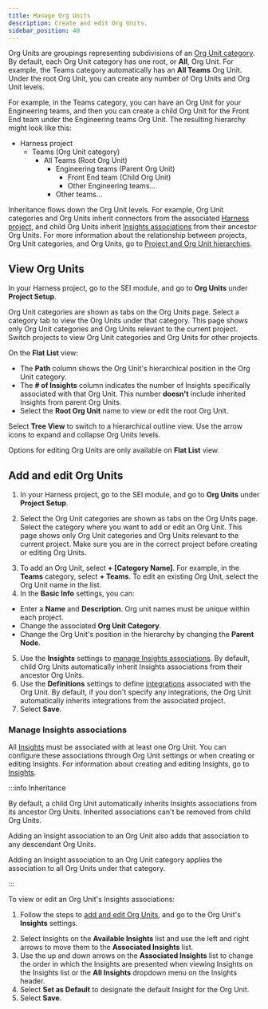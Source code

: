 ```yaml
---
title: Manage Org Units
description: Create and edit Org Units.
sidebar_position: 40
---
```


Org Units are groupings representing subdivisions of an [Org Unit category](./manage-org-unit-cat.md). By default, each Org Unit category has one root, or **All**, Org Unit. For example, the Teams category automatically has an **All Teams** Org Unit. Under the root Org Unit, you can create any number of Org Units and Org Unit levels.

For example, in the Teams category, you can have an Org Unit for your Engineering teams, and then you can create a child Org Unit for the Front End team under the Engineering teams Org Unit. The resulting hierarchy might look like this:

* Harness project
  * Teams (Org Unit category)
    * All Teams (Root Org Unit)
      * Engineering teams (Parent Org Unit)
        * Front End team (Child Org Unit)
        * Other Engineering teams...
      * Other teams...

Inheritance flows down the Org Unit levels. For example, Org Unit categories and Org Units inherit connectors from the associated [Harness project](/docs/category/organizations-and-projects), and child Org Units inherit [Insights associations](#manage-insights-associations) from their ancestor Org Units. For more information about the relationship between projects, Org Unit categories, and Org Units, go to [Project and Org Unit hierarchies](./projects-org-units-overview.md).

## View Org Units

In your Harness project, go to the SEI module, and go to **Org Units** under **Project Setup**.

<!-- image: where to find Org Units list -->

Org Unit categories are shown as tabs on the Org Units page. Select a category tab to view the Org Units under that category. This page shows only Org Unit categories and Org Units relevant to the current project. Switch projects to view Org Unit categories and Org Units for other projects.

<!-- image: Org units list page -->

On the **Flat List** view:

* The **Path** column shows the Org Unit's hierarchical position in the Org Unit category.
* The **# of Insights** column indicates the number of Insights specifically associated with that Org Unit. This number **doesn't** include inherited Insights from parent Org Units.
* Select the **Root Org Unit** name to view or edit the root Org Unit.

<!-- image: Org Units - Flat List view -->

Select **Tree View** to switch to a hierarchical outline view. Use the arrow icons to expand and collapse Org Units levels.

Options for editing Org Units are only available on **Flat List** view.

<!-- image: Org Units - tree view -->

## Add and edit Org Units

1. In your Harness project, go to the SEI module, and go to **Org Units** under **Project Setup**.

<!-- image: where to find Org Units list -->

2. Select the Org Unit categories are shown as tabs on the Org Units page. Select the category where you want to add or edit an Org Unit. This page shows only Org Unit categories and Org Units relevant to the current project. Make sure you are in the correct project before creating or editing Org Units.

<!-- image: Org units list page -->

3. To add an Org Unit, select **+ [Category Name]**. For example, in the **Teams** category, select **+ Teams**. To edit an existing Org Unit, select the Org Unit name in the list.
4. In the **Basic Info** settings, you can:

  * Enter a **Name** and **Description**. Org unit names must be unique within each project.
  * Change the associated **Org Unit Category**.
  * Change the Org Unit's position in the hierarchy by changing the **Parent Node**.

<!-- image: Edit Org Unit - Basic Info settings -->

5. Use the **Insights** settings to [manage Insights associations](#manage-insights-associations). By default, child Org Units automatically inherit Insights associations from their ancestor Org Units.
6. Use the **Definitions** settings to define [integrations](/docs/category/connectors-and-integrations) associated with the Org Unit. By default, if you don't specify any integrations, the Org Unit automatically inherits integrations from the associated project.
7. Select **Save**.

<!-- image: Edit Org Unit - definitions settings -->

### Manage Insights associations

All [Insights](../sei-metrics-and-insights/sei-insights.md) must be associated with at least one Org Unit. You can configure these associations through Org Unit settings or when creating or editing Insights. For information about creating and editing Insights, go to [Insights](../sei-metrics-and-insights/sei-insights.md).

:::info Inheritance

By default, a child Org Unit automatically inherits Insights associations from its ancestor Org Units. Inherited associations can't be removed from child Org Units.

Adding an Insight association to an Org Unit also adds that association to any descendant Org Units.

Adding an Insight association to an Org Unit category applies the association to all Org Units under that category.

:::

To view or edit an Org Unit's Insights associations:

1. Follow the steps to [add and edit Org Units](#add-and-edit-org-units), and go to the Org Unit's **Insights** settings.

<!-- image: Edit Org Unit - Insights settings -->

2. Select Insights on the **Available Insights** list and use the left and right arrows to move them to the **Associated Insights** list.
3. Use the up and down arrows on the **Associated Insights** list to change the order in which the Insights are presented when viewing Insights on the Insights list or the **All Insights** dropdown menu on the Insights header.
4. Select **Set as Default** to designate the default Insight for the Org Unit.
5. Select **Save**.
